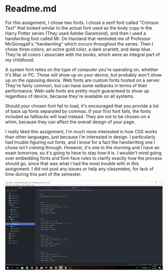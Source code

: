 # Readme.md

For this assignment, I chose two fonts. I chose a serif font called "Crimson Text" that looked similar to the actual font used as the body copy in the Harry Potter series (They used Adobe Garamond), and then I used a handwriting font called Mr. De Haviland that reminded me of Professor McGonagall's "handwriting" which occurs throughout the series. Then I chose three colors, an ochre gold color, a dark scarlett, and deep blue. They're all colors I associate with the books, which were an integral part of my childhood.

A system font relies on the type of computer you're operating on, whether it's Mac or PC. These will show up on your device, but probably won't show up on the opposing device. Web fonts are custom fonts hosted on a server. They're fairly common, but can have some setbacks in terms of their performance. Web-safe fonts are pretty much guaranteed to show up regardless of device, because they're available on all systems.

Should your chosen font fail to load, it's encouraged that you provide a list of back up fonts separated by commas. If your first font fails, the fonts included as fallbacks will load instead. They are not to be chosen on a whim, because they can affect the overall design of your page.

I really liked this assignment, I'm much more interested in how CSS works than other languages, just because I'm interested in design. I particularly had trouble figuring out fonts, and I know for a fact the handwriting one I chose isn't coming through. However, it's one in the morning and I have an exam tomorrow, so it's going to have to stay how it is. I wouldn't mind going over embedding fonts and font-face rules to clarify exactly how the process should go, since that was what I had the most trouble with in this assignment. I did not post any issues or help any classmates, for lack of time during this part of the semester.

![Assignment 7](./images/assignment-7.png)

